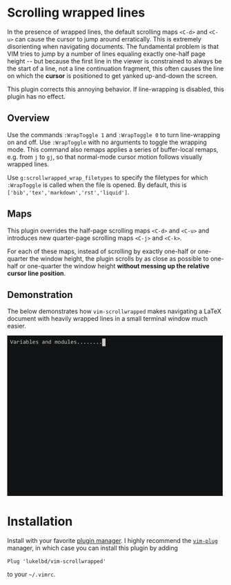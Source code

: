 # Scrolling wrapped lines
In the presence of wrapped lines, the default scrolling maps `<C-d>` and
`<C-u>` can cause
the cursor to jump around erratically. This is extremely disorienting
when navigating documents.
The fundamental problem is that VIM tries to
jump by a number of lines equaling exactly one-half page height
-- but because the first line in the viewer
is constrained to always be the start of a line, not a line continuation
fragment, this often causes the line on which the **cursor** is positioned
to get yanked up-and-down the screen.

This plugin corrects this annoying behavior. If line-wrapping is disabled, this
plugin has no effect.

## Overview
Use the commands `:WrapToggle 1` and `:WrapToggle 0` to turn line-wrapping on and off. Use `:WrapToggle` with no arguments to toggle the wrapping mode. This command also remaps applies
a series of buffer-local remaps, e.g. from `j` to `gj`, so that normal-mode cursor motion
follows visually wrapped lines.

Use `g:scrollwrapped_wrap_filetypes` to specify the
filetypes for which `:WrapToggle` is called when the file is opened.
By default, this is `['bib','tex','markdown','rst','liquid']`.

## Maps
This plugin overrides the half-page scrolling maps `<C-d>` and `<C-u>` and
introduces new quarter-page scrolling maps `<C-j>` and `<C-k>`.

For each of these maps, instead of scrolling by exactly
one-half or one-quarter the window height, the plugin scrolls
by as close as possible to one-half or one-quarter
the window height **without messing up the relative cursor line position**.

## Demonstration
The below demonstrates how `vim-scrollwrapped` makes navigating a LaTeX
document with heavily wrapped lines in a small terminal window much easier.

<!-- ![](rec.gif) -->
<img src="rec.gif" width="500">

# Installation
Install with your favorite [plugin manager](https://vi.stackexchange.com/questions/388/what-is-the-difference-between-the-vim-plugin-managers).
I highly recommend the [`vim-plug`](https://github.com/junegunn/vim-plug) manager,
in which case you can install this plugin by adding
```
Plug 'lukelbd/vim-scrollwrapped'
```
to your `~/.vimrc`.

